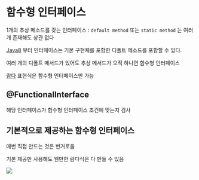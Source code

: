 # 함수형 인터페이스
1개의 추상 메소드를 갖는 인터페이스 : `default method` 또는 `static method` 는 여러 개 존재해도 상관 없다

[Java8](Java8) 부터 인터페이스는 기본 구현체를 포함한 디폴트 메소드를 포함할 수 있다.

여러 개의 디폴트 메서드가 있어도 추상 메서드가 오직 하나면 함수형 인터페이스

[람다](Lambda) 표현식은 함수형 인터페이스만 가능

## @FunctionalInterface
해당 인터페이스가 함수형 인터페이스 조건에 맞는지 검사

## 기본적으로 제공하는 함수형 인터페이스
매번 직접 만드는 것은 번거로움

기본 제공만 사용해도 웬만한 람다식은 다 만들 수 있음 

![](https://i.imgur.com/lMOxmtX.png)
